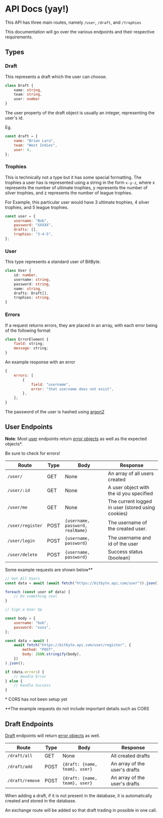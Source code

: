 # API Docs (yay!)

This API has three main routes, namely `/user`, `/draft`, and `/trophies`

This documentation will go over the various endpoints and their respective requirements.

## Types

### Draft

This represents a draft which the user can choose.

```TypeScript
class Draft {
    name: string,
    team: string,
    user: number
}
```

The user property of the draft object is usually an integer, representing the user's id.

Eg.

```js
const draft = {
    name: "Brian Lara",
    team: "West Indies",
    user: 4,
};
```

### Trophies

This is technically not a type but it has some special formatting. The trophies a user has is represented using a string in the form `x-y-z`, where x represents the number of ultimate trophies, y represents the number of silver trophies, and z represents the number of league trophies.

For Example,
this particular user would have 3 ultimate trophies, 4 silver trophies, and 5 league trophies.

```js
const user = {
    username: "Bob",
    password: "XXXXX",
    drafts: [],
    trophies: "3-4-5",
};
```

### User

This type represents a standard user of BitByte.

```ts
class User {
    id: number,
    username: string,
    password: string,
    name: string,
    drafts: Draft[],
    trophies: string,
}
```

### Errors

If a request returns errors, they are placed in an array, with each error being of the following format

```js
class ErrorElement {
    field: string;
    message: string;
}
```

An example response with an error

```js
{
    errors: [
        {
            field: "username",
            error: "that username does not exist",
        },
    ];
}
```

The password of the user is hashed using [argon2](https://github.com/ranisalt/node-argon2)

## User Endpoints

**Note**: Most [user](#user) endpoints return [error objects](#errors) as well as the expected objects\*.

Be sure to check for errors!

| Route            | Type | Body                             | Response                                          |
| ---------------- | ---- | -------------------------------- | ------------------------------------------------- |
| `/user/`         | GET  | None                             | An array of all users created                     |
| `/user/:id`      | GET  | None                             | A user object with the id you specified           |
| `/user/me`       | GET  | None                             | The current logged in user (stored using cookies) |
| `/user/register` | POST | `{username, password, realName}` | The username of the created user.                 |
| `/user/login`    | POST | `{username, password}`           | The username and id of the user                   |
| `/user/delete`   | POST | `{username, password}`           | Success status (boolean)                          |

Some example requests are shown below\*\*

```js
// Get All Users
const data = await (await fetch("https://bitbyte.api.com/user")).json();

foreach (const user of data) {
    // Do something cool
}
```

```js
// Sign a User Up

const body = {
    username: "bob",
    password: "xxxx",
};

const data = await (
    await fetch("https://bitbyte.api.com/user/register", {
        method: "POST",
        body: JSON.stringify(body),
    })
).json();

if (data.errors) {
    // Handle Error
} else {
    // Handle Success
}
```

\* CORS has not been setup yet

\*\*The example requests do not include important details such as CORS

## Draft Endpoints

[Draft](#draft) endpoints will return [error objects](#errors) as well.

| Route           | Type | Body                          | Response                      |
| --------------- | ---- | ----------------------------- | ----------------------------- |
| `/draft/all`    | GET  | None                          | All created drafts            |
| `/draft/add`    | POST | `{draft: {name, team}, user}` | An array of the user's drafts |
| `/draft/remove` | POST | `{draft: {name, team}, user}` | An array of the user's drafts |

When adding a draft, if it is not present in the database, it is automatically created and stored in the database.

An exchange route will be added so that draft trading in possible in one call.
